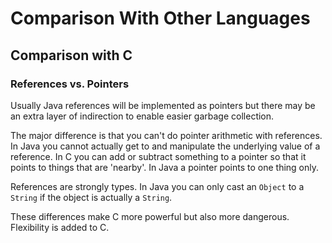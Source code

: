 # Comparison With Other Languages

## Comparison with C

### References vs. Pointers

Usually Java references will be implemented as pointers but there may be an extra layer of indirection to enable easier garbage collection.

The major difference is that you can't do pointer arithmetic with references. In Java you cannot actually get to and manipulate the underlying value of a reference. In C you can add or subtract something to a pointer so that it points to things that are 'nearby'. In Java a pointer points to one thing only.

References are strongly types. In Java you can only cast an `Object` to a `String` if the object is actually a `String`.

These differences make C more powerful but also more dangerous. Flexibility is added to C.
